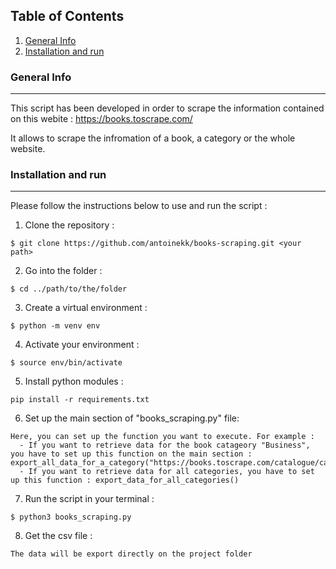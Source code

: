 ## Table of Contents
1. [General Info](#general-info)
2. [Installation and run](#installation)

### General Info
***
This script has been developed in order to scrape the information contained on this webite : https://books.toscrape.com/

It allows to scrape the infromation of a book, a category or the whole website.

### Installation and run
***
Please follow the instructions below to use and run the script :

1. Clone the repository : 
```
$ git clone https://github.com/antoinekk/books-scraping.git <your path>
```

2. Go into the folder :
```
$ cd ../path/to/the/folder
```

3. Create a virtual environment :
```
$ python -m venv env
```

4. Activate your environment :
```
$ source env/bin/activate
```

5. Install python modules :
```
pip install -r requirements.txt
```

6. Set up the main section of "books_scraping.py" file:
```
Here, you can set up the function you want to execute. For example :
  - If you want to retrieve data for the book catageory "Business", you have to set up this function on the main section : export_all_data_for_a_category("https://books.toscrape.com/catalogue/category/books/business_35/index.html")
  - If you want to retrieve data for all categories, you have to set up this function : export_data_for_all_categories()
```

7. Run the script in your terminal :
```
$ python3 books_scraping.py
```

8. Get the csv file :
```
The data will be export directly on the project folder
```
